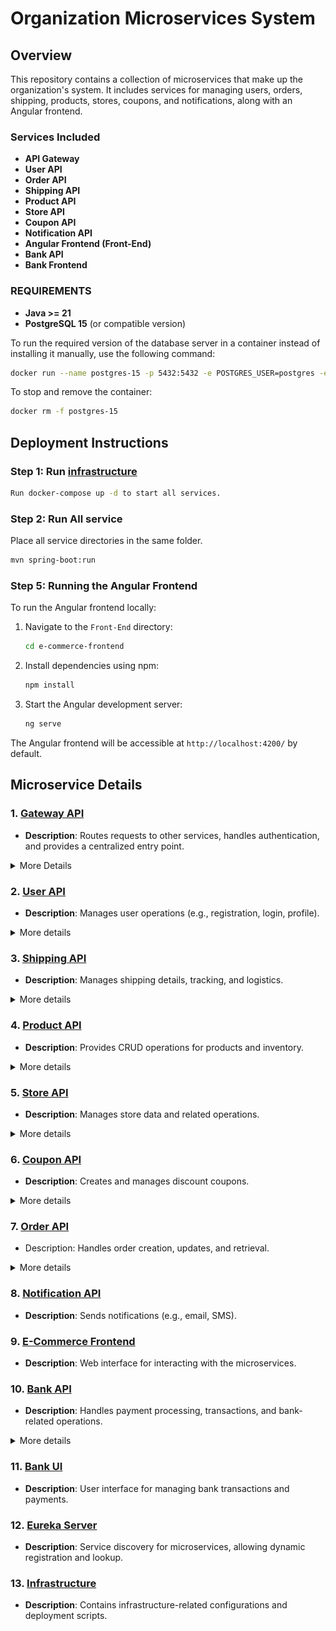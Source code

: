 # Organization Microservices System

## Overview

This repository contains a collection of microservices that make up the organization's system. It includes services for managing users, orders, shipping, products, stores, coupons, and notifications, along with an Angular frontend. 


### Services Included
- **API Gateway**
- **User API**
- **Order API**
- **Shipping API**
- **Product API**
- **Store API**
- **Coupon API**
- **Notification API**
- **Angular Frontend (Front-End)**  
- **Bank API**
- **Bank Frontend**


### **REQUIREMENTS**  

- **Java >= 21** 
- **PostgreSQL 15** (or compatible version)  

To run the required version of the database server in a container instead of installing it manually, use the following command:  

```sh
docker run --name postgres-15 -p 5432:5432 -e POSTGRES_USER=postgres -e POSTGRES_PASSWORD=postgres -d postgres:15
```

To stop and remove the container:  

```sh
docker rm -f postgres-15
```

## Deployment Instructions

### Step 1: Run [infrastructure](https://github.com/Fawry-Intern/infrastructure/blob/main/docker-compose.yml)

```sh
Run docker-compose up -d to start all services.
```

### Step 2: Run All service
Place all service directories in the same folder.

```sh
mvn spring-boot:run
```

### Step 5: Running the Angular Frontend
To run the Angular frontend locally:
1. Navigate to the `Front-End` directory:
   ```bash
   cd e-commerce-frontend
   ```

2. Install dependencies using npm:
   ```bash
   npm install
   ```

3. Start the Angular development server:
   ```bash
   ng serve
   ```

The Angular frontend will be accessible at `http://localhost:4200/` by default.

## Microservice Details  

### 1. [Gateway API](https://github.com/Fawry-Intern/gateway-api)  
- **Description**: Routes requests to other services, handles authentication, and provides a centralized entry point.  

<details>
<summary>More Details</summary>

## Architecture Diagram
```mermaid
classDiagram
    %% API Gateway and connections
    class GatewayAPI {
        +Routes requests to appropriate microservice
        +Implements API Gateway pattern
        +Handles Authentication & Authorization
        +Manages Request Routing
        +Provides Load Balancing
        +Performs Caching
        +Supports API Versioning
        +Transforms Requests/Responses
        +Enforces Rate Limiting
    }
    
    %% Client Applications
    class ClientApplications {
        +Web application
        +Mobile application
        +Third-party integrations
    }
    
    %% Microservices
    class UserAPI {
        +User management endpoints
    }
    
    class BankAPI {
        +Banking and transaction endpoints
    }
    
    class OrderAPI {
        +Order management endpoints
    }
    
    class ProductAPI {
        +Product management endpoints
    }
    
    class StoreAPI {
        +Store and inventory endpoints
    }
    
    class CouponAPI {
        +Coupon management endpoints
    }
    
    class NotificationAPI {
        +Notification endpoints
    }
    
    %% Relationships
    ClientApplications --|> GatewayAPI: sends requests
    GatewayAPI --|> UserAPI: routes user requests
    GatewayAPI --|> BankAPI: routes banking requests
    GatewayAPI --|> OrderAPI: routes order requests
    GatewayAPI --|> ProductAPI: routes product requests
    GatewayAPI --|> StoreAPI: routes store requests
    GatewayAPI --|> CouponAPI: routes coupon requests
    GatewayAPI --|> NotificationAPI: routes notification requests
```
</details>

### 2. [User API](https://github.com/Fawry-Intern/user-api)  
- **Description**: Manages user operations (e.g., registration, login, profile).  

<details>
<summary>More details</summary>
UML Diagram

```mermaid
classDiagram
    %% User API and related entities
    class UserAPI {
        +POST /users/register : UserDTO
        +POST /users/login : AuthResponse
        +GET /users/:id : UserDTO
        +PUT /users/:id/update : UserDTO
        +DELETE /users/:id : void
        +PUT /users/:id/changePassword : void
    }
    
    class UserDTO {
        + Long id
        + String username
        + String firstName
        + String lastName
        + String phoneNumber
        + String address
        + String status
        + String email
        + String password
        + UserRole role
        + Instant createdAt
    }

    %% User API connections to other APIs
    class GatewayAPI {
        +Routes requests to User API
    }
    
    class BankAPI {
        +Creates accounts for users
    }
    
    class OrderAPI {
        +Retrieves user info for orders
    }
    
    class NotificationAPI {
        +Sends user notifications
    }
    
    %% Relationships
    GatewayAPI --|> UserAPI: routes requests
    UserAPI --|> BankAPI: requests account creation
    UserAPI --|> NotificationAPI: triggers notifications
    OrderAPI --|> UserAPI: retrieves user data
    
    UserAPI -- UserDTO: manages
```

ER Diagram

```mermaid
erDiagram
    USERS {
        BIGSERIAL user_id PK
        VARCHAR(100) username "UNIQUE"
        VARCHAR(255) email "UNIQUE"
        VARCHAR(255) password
        user_role role
        BOOLEAN is_active 
        TIMESTAMP created_at 
        TIMESTAMP updated_at 
    }
    
    USERS ||--o{ ORDERS : "places"
    USERS ||--o{ COUPONS : "redeems"
    USERS ||--o{ NOTIFICATIONS : "receives"
```

</details>

### 3. [Shipping API](https://github.com/Fawry-Intern/shipping-api)  
- **Description**: Manages shipping details, tracking, and logistics.  

<details>
<summary>More details</summary>

ER Diagram
```mermaid
erDiagram
    order_shipments {
        BIGSERIAL shipment_id PK
        BIGINT order_id FK
        BIGINT governorate_id FK
        BIGINT city_id FK
        VARCHAR customer_address
        BIGINT delivery_person_id FK
        VARCHAR tracking_token 
        VARCHAR confirmation_code 
        SHIPPING_STATUS status
        TIMESTAMP delivered_at
        TIMESTAMP created_at 
        TIMESTAMP updated_at 
    }

    delivery_persons {
        BIGSERIAL person_id PK
        VARCHAR name 
        VARCHAR email UNIQUE 
        VARCHAR phone_number UNIQUE 
        BOOLEAN is_active DEFAULT TRUE
        TIMESTAMP created_at DEFAULT now()
        TIMESTAMP updated_at DEFAULT now()
    }
    
    delivery_person_work_areas {
        BIGSERIAL work_area_id PK
        BIGINT delivery_person_id FK
        BIGINT governorate_id FK
        BIGINT city_id FK
        JSONB work_days
        TIMESTAMP created_at 
        TIMESTAMP updated_at 
    }

    delivery_persons ||--o{ order_shipments : delivers
    delivery_persons ||--o{ delivery_person_work_areas : works_in

```

UML Diagram

```mermaid
classDiagram
%% Shipping API and related entities
class ShippingAPI {
    +POST /order-shipments : OrderShipment
    +GET /order-shipments : List<OrderShipment>
    +GET /order-shipments/:shipment_id : OrderShipment
    +GET /order-shipments/track/:order_id/:tracking_token : OrderShipment
    +PATCH /order-shipments/:shipment_id/status : ShipmentStatus
    +GET /order-shipments/:shipment_id/status : ShipmentStatus
    +POST /order-shipments/:shipment_id/cancel : void
    +POST /order-shipments/:shipment_id/assign : DeliveryPerson
    +POST /order-shipments/:shipment_id/confirm-delivery : void
    +GET /order-shipments/:shipment_id/delivery-person : DeliveryPerson
    +GET /delivery-persons : List<DeliveryPerson>
    +GET /delivery-persons/available : List<DeliveryPerson>
    +GET /delivery-persons/:person_id/shipments : List<OrderShipment>
}

%% Order Shipment Entity
class OrderShipment {
    + Long shipmentId
    + Long orderId
    + Long governorateId
    + Long cityId
    + String customerAddress
    + DeliveryPerson deliveryPerson
    + String trackingToken
    + String confirmationCode
    + ShipmentStatus status
    + LocalDate expectedDeliveryDate
    + LocalDateTime deliveredAt
    + LocalDateTime createdAt
    + LocalDateTime updatedAt
}

%% Shipment Status Enum
class ShipmentStatus {
    <<enumeration>>
    ORDER_RECEIVED
    PROCESSING_ORDER
    ORDER_SHIPPED
    ORDER_DELIVERED
    ORDER_CANCELLED
}

%% Delivery Person Entity
class DeliveryPerson {
    + Long personId
    + String name
    + String email
    + String phoneNumber
    + Boolean isActive
    + LocalDateTime createdAt
    + LocalDateTime updatedAt
}

%% Delivery Person Work Area
class DeliveryPersonWorkArea {
    + Long workAreaId
    + DeliveryPerson deliveryPerson
    + Long governorateId
    + Long cityId
    + Set<DayOfWeek> workDays
    + LocalDateTime createdAt
    + LocalDateTime updatedAt
}

%% Day of Week Enum
class DayOfWeek {
    <<enumeration>>
    MONDAY
    TUESDAY
    WEDNESDAY
    THURSDAY
    FRIDAY
    SATURDAY
    SUNDAY
}

%% Gateway API
class GatewayAPI {
    +Routes requests to ShippingAPI
}

%% Notification API
class NotificationAPI {
   +sendNotification
}

%% Relationships
GatewayAPI --|> ShippingAPI : routes requests
ShippingAPI --> NotificationAPI : triggers notifications
DeliveryPerson "1" --> "0..*" OrderShipment : delivers
DeliveryPerson "1" --> "0..*" DeliveryPersonWorkArea : works_in
DeliveryPersonWorkArea --> "1..7" DayOfWeek : work_days
OrderShipment --> ShipmentStatus : has_status
ShippingAPI --> OrderShipment : manages
ShippingAPI --> DeliveryPerson : interacts with

``` 

</details>

### 4. [Product API](https://github.com/Fawry-Intern/product-api)  
- **Description**: Provides CRUD operations for products and inventory.  

<details>
<summary>More details</summary>
UML Diagram

```mermaid
classDiagram
    %% Product API and related entities
    class ProductAPI {
        +POST /products : ProductDTO
        +GET /products/:id : ProductDTO
        +GET /products : List~ProductDTO~
        +GET /products/search : List~ProductDTO~
        +PUT /products/:id : ProductDTO
        +DELETE /products/:id : void
        +GET /products/ids : List~Long~
    }

    class ProductDTO {
        + Long id
        + String name
        + BigDecimal price
        + String description
        + String imageUrl
        + Instant createdAt
        + Instant updatedAt
    }

    %% Product API connections to other services
    class GatewayAPI {
        +Routes requests to Product API
    }

    class StoreAPI {
        +Fetches product details for inventory
    }

    class OrderAPI {
        +Retrieves product details for orders
    }

    class NotificationAPI {
        +Sends product update notifications
    }

    %% Store API connections to other APIs
    class GatewayAPI {
        +Routes requests to Store API
    }

    %% Relationships
    GatewayAPI --|> ProductAPI: routes requests
    StoreAPI --|> ProductAPI: fetches product details
    OrderAPI --|> ProductAPI: retrieves product info
    ProductAPI --|> NotificationAPI: triggers notifications
```

ER Diagram 

```mermaid
erDiagram
    PRODUCTS {
        BIGSERIAL product_id PK
        VARCHAR product_name
        NUMERIC product_price
        TEXT description
        TEXT img_url
        TIMESTAMP created_at
        TIMESTAMP updated_at
    }
```
</details>


### 5. [Store API](https://github.com/Fawry-Intern/store-api)  
- **Description**: Manages store data and related operations.  

<details>
<summary>More details</summary>
UML Diagram

```mermaid
classDiagram
    %% Store API and related entities
    class StoreAPI {
        +POST /stores : StoreDTO
        +GET /stores/:id : StoreDTO
        +GET /stores : List<StoreDTO>
        +PUT /stores/:id : StoreDTO
        +DELETE /stores/:id : void
        +GET /stores/:id/stock : List~StockDTO~
        +POST /stores/:id/stock : StockDTO
        +PUT /stores/:id/stock/:productId : StockDTO
        +GET /stores/:id/consumptions : List~ProductConsumptionDTO~
        +POST /stores/:id/consumptions : ProductConsumptionDTO
    }
    
    class Stores {
        + Long id
        + String name
        + String address
    }

    class Stock {
        + Long id
        + Long productId
        + Long storeId
        + Integer availableQuantity
        + Instant lastUpdated
    }
    
    class ProductConsumption {
        + Long id
        + Long productId
        + Long storeId
        + BigDecimal price
        + Long quantity
        + Instant date
    }
    
    %% Store API connections to other APIs
    class GatewayAPI {
        +Routes requests to Store API
    }
    
    class ProductAPI {
        +GET /api/products/ids : List~ProductResponse~
    }

    class ProductResponse {
        + Long id
        + String name
        + BigDecimal price
        + String description
        + String imageUrl
        + Instant createdAt
        + Instant updatedAt
    }
    
    class OrderAPI {
        +Checks product availability
        +Reserves products
    }
    
    class NotificationAPI {
        +Sends inventory alerts
    }
    
    %% Relationships
    GatewayAPI --|> StoreAPI: routes requests
    StoreAPI --|> ProductResponse: retrieves product details
    ProductResponse --|> ProductAPI: fetches from
    OrderAPI --|> StoreAPI: checks availability
    StoreAPI --|> NotificationAPI: triggers inventory alerts
    
    StoreAPI -- Stores: manages
    Stores "1" -- "*" Stock: contains
    Stores "1" -- "*" ProductConsumption: records
```

ER Diagram

```mermaid
erDiagram
    STORES {
        BIGSERIAL store_id PK
        VARCHAR store_name "UNIQUE"
        VARCHAR store_address
    }
    
    STOCK {
        BIGSERIAL stock_id PK
        BIGINT product_id
        BIGINT store_id FK
        INT stock_available_quantity
        TIMESTAMP stock_last_updated
    }
    
    PRODUCT_CONSUMPTIONS {
        BIGSERIAL consumption_id PK
        BIGINT product_id
        BIGINT store_id FK
        NUMERIC product_price
        BIGINT consumption_quantity
        TIMESTAMP consumption_date
    }
    
    STORES ||--o{ STOCK : "has"
    STORES ||--o{ PRODUCT_CONSUMPTIONS : "has"
    STOCK }o--|| PRODUCT_CONSUMPTIONS : "tracks products"
```

</details>


### 6. [Coupon API](https://github.com/Fawry-Intern/coupon-api)  
- **Description**: Creates and manages discount coupons.  

<details>
<summary>More details</summary>

UML Diagram

```mermaid
classDiagram
    %% Coupon API and related entities
    class CouponAPI {
        +POST /coupons/create : CouponDTO
        +GET /coupons/:id : CouponDTO
        +GET /coupons/code/:code : CouponDTO
        +GET /coupons : List~CouponDTO~
        +PUT /coupons/:id/update : CouponDTO
        +PUT /coupons/:id/disable : void
        +POST /coupons/:id/consume : void
        +GET /coupons/user/:userId : List~CouponDTO~
        +GET /coupons/active : List~CouponDTO~
        +GET /coupons/expired : List~CouponDTO~
    }

    class Coupons {
        + Long id
        + String code
        + String discountType
        + BigDecimal discountValue
        + BigDecimal minPurchase
        + Integer usageLimit
        + Integer timesUsed
        + Instant expiryDate
        + Boolean isActive
    }

    %% Coupon API connections to other APIs
    class GatewayAPI {
        +Routes requests to Coupon API
    }

    class OrderAPI {
        +Requests coupon validation
        +Applies coupons to orders
    }

    class NotificationAPI {
        +Sends coupon notifications
    }

    class UserAPI {
        +Tracks user-specific coupon usage
    }

    %% Relationships
    GatewayAPI --|> CouponAPI: routes requests
    OrderAPI --|> CouponAPI: validates coupons
    CouponAPI --|> NotificationAPI: triggers notifications
    CouponAPI --|> UserAPI: tracks usage

    CouponAPI -- Coupons: manages
```


ER Diagram

```mermaid
erDiagram
    COUPONS {
        BIGSERIAL coupon_id PK
        VARCHAR(20) coupon_code
        VARCHAR(20) discount_type
        NUMERIC discount_value
        NUMERIC min_purchase 
        INT usage_limit 
        INT times_used 
        TIMESTAMP expiry_date 
        BOOLEAN is_active 
    }
    
    COUPONS ||--o{ ORDERS : "applies to"
    COUPONS ||--o{ USERS : "used by"
```

</details>


### 7. [Order API](https://github.com/Fawry-Intern/order-api)  
- Description: Handles order creation, updates, and retrieval.  

<details>
<summary>More details</summary>

Description:

- The customer initiates a checkout.
- The Order Microservice:
1. Validates the coupon with the Coupon Service.
2. Checks inventory with the Store Microservice.
3. Processes payment with the Bank Service.
4. Initiates shipping with the Shipping Microservice.
5. Sends a notification via the Notification Microservice.
- If the payment fails, the system:
  - Reverses the payment.
  - Cancels shipping.
  - Cancels the order.
  - Sends a cancellation notification.

Limitations:
- Lacked clarity on inter-service communication (e.g., REST vs. Kafka).
- Compensation steps were not detailed enough.
- No mention of database transactions or consistency mechanisms.

### Improved Design (Compensation Flow with Saga Pattern)
After researching best practices for distributed systems, I adopted the Choreographed Saga Pattern using Kafka to ensure better decoupling and consistency across services.

![Compensation Flow](https://github.com/Fawry-Intern/.github/blob/main/images/ordre_high_level_deign_v2.png)

Description:
- Order Service: Publishes an `order_created` event to Kafka and adds the order to its local database (TX 1).
- Store Service: Consumes the event, reduces inventory, and publishes a `store_updated` event (TX 2).
- Payment Bank Service: Processes the payment and publishes a `bank_updated` event (TX 3).
- Shipping Service: Ships the order and publishes a `shipping_updated` event (TX 2).
- Compensation Flow: If any step fails (e.g., payment fails):
  - Reverse inventory (Store Service).
  - Reverse payment (Payment Bank Service).
  - Cancel shipping (Shipping Service).

Why This is Better:
- Uses Kafka for event-driven communication, reducing coupling between services.
- Ensures consistency with local transactions for each service.
- Provides a clear compensation flow for handling failures.

Order UML Class Digram
![Order UML Class](https://github.com/Fawry-Intern/.github/blob/main/images/Order%20Digram.drawio.png)

API Flow (Alternative Approach)
I also explored an API-based approach for some interactions, which is useful for synchronous calls.

![API Flow](https://github.com/Fawry-Intern/.github/blob/main/images/order_digram.png)

Description:
- `order_products`: Fetch product details.
- `check_inventory`: Verify stock availability.
- `make_payment`: Process payment.
- `ship_order`: Initiate shipping.
- `send_notifications`: Notify customer and driver, with a reference notification.

Limitations:
- Lacks compensation details for failures.
- REST-based communication can be less reliable than Kafka for distributed transactions.

Why the Saga Pattern?
The Choreographed Saga Pattern with Kafka was chosen as the best practice because:
- It decouples services, allowing them to operate independently.
- Kafka ensures reliable event delivery and supports scalability.
- Local transactions per service maintain consistency without requiring a global transaction coordinator.

Future Improvements
- Add retry mechanisms for Kafka event publishing.
- Include the Notification Service in the compensation flow.
- Implement circuit breakers for REST-based interactions.


ER Diagram 

```mermaid
erDiagram
    ORDERS {
        BIGSERIAL order_id PK
        NUMERIC order_amount
        INT coupon_code
        TIMESTAMP created_at
    }
    
    ORDER_ITEMS {
        BIGSERIAL order_item_id PK
        BIGINT product_id 
        BIGINT order_id "FK"
        INT quantity 
        NUMERIC price 
    }
    
    ORDERS ||--o{ ORDER_ITEMS : "contains"
```
</details>


### 8. [Notification API](https://github.com/Fawry-Intern/notification-api)  
- **Description**: Sends notifications (e.g., email, SMS).  

### 9. [E-Commerce Frontend](https://github.com/Fawry-Intern/e-commerce-frontend)  
- **Description**: Web interface for interacting with the microservices.  

### 10. [Bank API](https://github.com/Fawry-Intern/bank-api)  
- **Description**: Handles payment processing, transactions, and bank-related operations.  
<details>
<summary> More details </summary>

UML Diagram

```mermaid
classDiagram
    %% Bank API and related entities
    class BankAPI {
        +POST /bank/accounts/create : AccountDTO
        +POST /bank/accounts/login : AuthResponse
        +GET /bank/accounts/:id : AccountDTO
        +POST /bank/accounts/:id/deposit : TransactionDTO
        +POST /bank/accounts/:id/withdraw : TransactionDTO
        +GET /bank/accounts/:id/transactions : List<TransactionDTO>
    }
    
    class AccountDTO {
        + Long id
        + String cardNumber
        + String cvv
        + BigDecimal balance
        + AccountStatus status
        + Instant createdAt
        + Long userId
    }

    class TransactionDTO {
        + Long id
        + TransactionType type
        + BigDecimal amount
        + String note
        + Instant createdAt
        + Long accountId
    }

    %% Bank API connections to other APIs
    class GatewayAPI {
        +Routes requests to Bank API
    }
    
    class UserAPI {
        +Provides user data for accounts
    }
    
    class OrderAPI {
        +Processes order payments
    }
    
    class NotificationAPI {
        +Sends transaction notifications
    }
    
    %% Relationships
    GatewayAPI --|> BankAPI: routes requests
    UserAPI --|> BankAPI: provides user data
    OrderAPI --|> BankAPI: requests payment processing
    BankAPI --|> NotificationAPI: triggers transaction alerts
    
    BankAPI -- AccountDTO: manages
    AccountDTO "1" -- "*" TransactionDTO: records
```

ER Diagram

```mermaid
erDiagram
    USERS {
        BIGSERIAL user_id PK
        VARCHAR username UNIQUE
        VARCHAR email UNIQUE
        VARCHAR password
        ENUM role
        ENUM status DEFAULT_ACTIVE
        VARCHAR phone_number
        TEXT user_address
        TIMESTAMP created_at DEFAULT_CURRENT_TIMESTAMP
    }

    ACCOUNTS {
        BIGSERIAL account_id PK
        VARCHAR card_number UNIQUE
        VARCHAR cvv
        NUMERIC balance CHECK_BALANCE
        ENUM account_status DEFAULT_ACTIVE
        TIMESTAMP created_at DEFAULT_CURRENT_TIMESTAMP
        BIGINT user_id FK
    }

    TRANSACTIONS {
        BIGSERIAL transaction_id PK
        ENUM transaction_type
        NUMERIC transaction_amount CHECK_AMOUNT
        TEXT transaction_note
        TIMESTAMP created_at DEFAULT_CURRENT_TIMESTAMP
        BIGINT account_id FK
    }

    USERS ||--o{ ACCOUNTS : "owns"
    ACCOUNTS ||--o{ TRANSACTIONS : "records"
```

</details>

### 11. [Bank UI](https://github.com/Fawry-Intern/bank-ui)  
- **Description**: User interface for managing bank transactions and payments.  

### 12. [Eureka Server](https://github.com/Fawry-Intern/eureka-server)  
- **Description**: Service discovery for microservices, allowing dynamic registration and lookup.  

### 13. [Infrastructure](https://github.com/Fawry-Intern/infrastructure)  
- **Description**: Contains infrastructure-related configurations and deployment scripts.  
